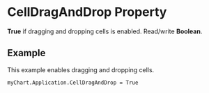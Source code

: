 
# CellDragAndDrop Property

 **True** if dragging and dropping cells is enabled. Read/write **Boolean**.


## Example

This example enables dragging and dropping cells.


```
myChart.Application.CellDragAndDrop = True
```

